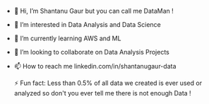 - 👋 Hi, I’m Shantanu Gaur but you can call me DataMan ! 
- 👀 I’m interested in Data Analysis and Data Science
- 🌱 I’m currently learning AWS and ML
- 💞️ I’m looking to collaborate on Data Analysis Projects 
- 📫 How to reach me linkedin.com/in/shantanugaur-data

  ⚡ Fun fact: Less than 0.5% of all data we created is ever used or analyzed so don't you ever tell me there is not enough Data !

<!---
shantanugaur-data/shantanugaur-data is a ✨ special ✨ repository because its `README.md` (this file) appears on your GitHub profile.
You can click the Preview link to take a look at your changes.
--->

